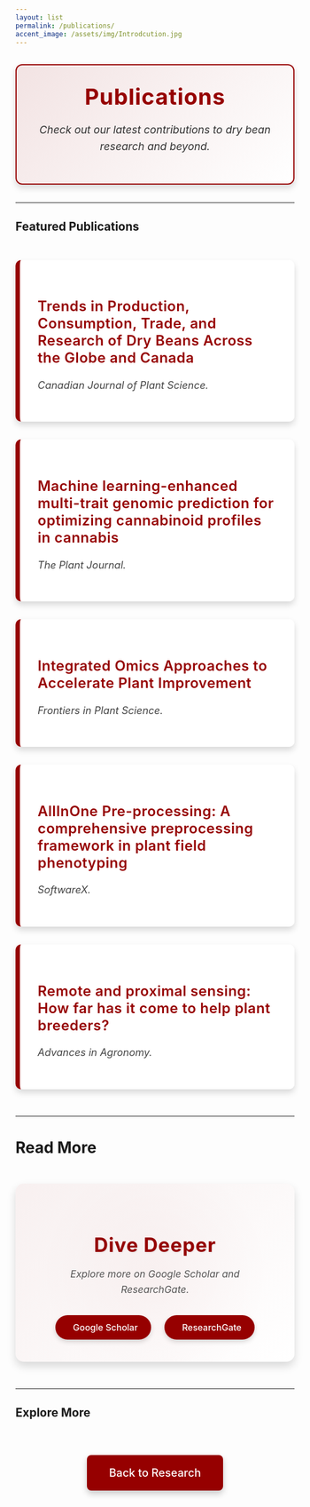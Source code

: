 ```yaml
---
layout: list
permalink: /publications/
accent_image: /assets/img/Introdcution.jpg
---
```


<div class="intro-box" style="background: linear-gradient(135deg, rgba(150,0,0,0.1), rgba(255,255,255,0.9)); border: 2px solid rgb(150,0,0); border-radius: 12px; padding: 2rem; margin: 2rem 0; box-shadow: 0 6px 12px rgba(0,0,0,0.15); text-align: center;">
 <h1 style="color: rgb(150,0,0); font-size: 2.5rem; margin: 0 auto 1rem; font-weight: 700; letter-spacing: 1px; text-align: center; width: 100%; display: block;">Publications</h1>
  <p style="font-size: 1.2rem; line-height: 1.6; color: #333; font-style: italic;">Check out our latest contributions to dry bean research and beyond.</p>
</div>

---

## Featured Publications

<div class="publications-list" style="margin: 3rem 0; max-width: 900px; margin-left: auto; margin-right: auto;">
   <div style="padding: 2rem; background: rgba(255, 255, 255, 0.95); border-left: 8px solid rgb(150,0,0); border-radius: 10px; margin-bottom: 2rem; box-shadow: 0 6px 12px rgba(0,0,0,0.15); transition: transform 0.3s, box-shadow 0.3s;">
    <h3 style="color: rgb(150,0,0); font-size: 1.6rem; margin-bottom: 0.75rem; font-weight: 600; letter-spacing: 0.5px;"><a href="https://cdnsciencepub.com/doi/abs/10.1139/cjps-2024-0185?casa_token=hmqt8cASOKUAAAAA:B9SxqZi-CORyY5KHdn4SnXluDSlaOJbytMy_sVxK17HM8zlNsL7RKSM5b6GlTo5TOttyoT3dgTx917k" style="color: rgb(150,0,0); text-decoration: none; transition: color 0.3s;" target="_blank">Trends in Production, Consumption, Trade, and Research of Dry Beans Across the Globe and Canada</a></h3>
    <p style="font-size: 1.15rem; line-height: 1.7; color: #444; font-style: italic;"><em>Canadian Journal of Plant Science</em>.</p>
 </div>
   <div style="padding: 2rem; background: rgba(255, 255, 255, 0.95); border-left: 8px solid rgb(150,0,0); border-radius: 10px; margin-bottom: 2rem; box-shadow: 0 6px 12px rgba(0,0,0,0.15); transition: transform 0.3s, box-shadow 0.3s;">
    <h3 style="color: rgb(150,0,0); font-size: 1.6rem; margin-bottom: 0.75rem; font-weight: 600; letter-spacing: 0.5px;"><a href="https://onlinelibrary.wiley.com/doi/full/10.1111/tpj.17164" style="color: rgb(150,0,0); text-decoration: none; transition: color 0.3s;" target="_blank">Machine learning-enhanced multi-trait genomic prediction for optimizing cannabinoid profiles in cannabis</a></h3>
    <p style="font-size: 1.15rem; line-height: 1.7; color: #444; font-style: italic;"><em>The Plant Journal</em>.</p>
  </div>
   <div style="padding: 2rem; background: rgba(255, 255, 255, 0.95); border-left: 8px solid rgb(150,0,0); border-radius: 10px; margin-bottom: 2rem; box-shadow: 0 6px 12px rgba(0,0,0,0.15); transition: transform 0.3s, box-shadow 0.3s;">
    <h3 style="color: rgb(150,0,0); font-size: 1.6rem; margin-bottom: 0.75rem; font-weight: 600; letter-spacing: 0.5px;"><a href="https://www.frontiersin.org/journals/plant-science/articles/10.3389/fpls.2024.1397582/full" style="color: rgb(150,0,0); text-decoration: none; transition: color 0.3s;" target="_blank">Integrated Omics Approaches to Accelerate Plant Improvement</a></h3>
    <p style="font-size: 1.15rem; line-height: 1.7; color: #444; font-style: italic;"><em>Frontiers in Plant Science</em>.</p>
  </div>
   <div style="padding: 2rem; background: rgba(255, 255, 255, 0.95); border-left: 8px solid rgb(150,0,0); border-radius: 10px; margin-bottom: 2rem; box-shadow: 0 6px 12px rgba(0,0,0,0.15); transition: transform 0.3s, box-shadow 0.3s;">
    <h3 style="color: rgb(150,0,0); font-size: 1.6rem; margin-bottom: 0.75rem; font-weight: 600; letter-spacing: 0.5px;"><a href="https://www.sciencedirect.com/science/article/pii/S2352711023001607" style="color: rgb(150,0,0); text-decoration: none; transition: color 0.3s;" target="_blank">AllInOne Pre-processing: A comprehensive preprocessing framework in plant field phenotyping</a></h3>
    <p style="font-size: 1.15rem; line-height: 1.7; color: #444; font-style: italic;"> <em>SoftwareX</em>.</p>
  </div>
  <div style="padding: 2rem; background: rgba(255, 255, 255, 0.95); border-left: 8px solid rgb(150,0,0); border-radius: 10px; margin-bottom: 2rem; box-shadow: 0 6px 12px rgba(0,0,0,0.15); transition: transform 0.3s, box-shadow 0.3s;">
    <h3 style="color: rgb(150,0,0); font-size: 1.6rem; margin-bottom: 0.75rem; font-weight: 600; letter-spacing: 0.5px;"><a href="https://www.sciencedirect.com/science/article/pii/S0065211323000597" style="color: rgb(150,0,0); text-decoration: none; transition: color 0.3s;" target="_blank">Remote and proximal sensing: How far has it come to help plant breeders?</a></h3>
    <p style="font-size: 1.15rem; line-height: 1.7; color: #444; font-style: italic;"><em>Advances in Agronomy</em>.</p>
  </div>
</div>

---

# Read More

<div class="read-more-section" style="background: linear-gradient(135deg, rgba(150,0,0,0.05), rgba(255,255,255,0.95)); border-radius: 15px; padding: 2.5rem; margin: 3rem 0; box-shadow: 0 8px 16px rgba(0,0,0,0.15); text-align: center; position: relative; overflow: hidden;">
  <div style="position: absolute; top: 0; left: 0; width: 100%; height: 100%; background: radial-gradient(circle, rgba(150,0,0,0.1) 0%, transparent 70%); opacity: 0.3;"></div>
  <h2 style="color: rgb(150,0,0); font-size: 2.2rem; margin-bottom: 1rem; font-weight: 700; letter-spacing: 1px; position: relative; z-index: 1; text-shadow: 1px 1px 2px rgba(0,0,0,0.1);">Dive Deeper</h2>
  <p style="font-size: 1.1rem; line-height: 1.6; color: #555; margin-bottom: 2rem; font-style: italic; position: relative; z-index: 1;">Explore more on Google Scholar and ResearchGate.</p>
  <div class="button-container" style="display: flex; justify-content: center; gap: 1.5rem; flex-wrap: wrap;">
    <a href="https://scholar.google.ca/citations?user=WJs0cQ0AAAAJ&hl=en" class="scholar-btn" target="_blank">
      <i class="fas fa-graduation-cap"></i> Google Scholar
    </a>
    <a href="https://www.researchgate.net/profile/Mohsen-Yoosefzadeh-Najafabadi?ev=hdr_xprf" class="researchgate-btn" target="_blank">
      <i class="fab fa-researchgate"></i> ResearchGate
    </a>
  </div>
</div>

---

## Explore More

<div style="text-align: center; margin: 4rem 0;">
  <a href="/research/" class="btn" style="display: inline-block; padding: 1.25rem 2.5rem; background: rgb(150,0,0); color: white; text-decoration: none; border-radius: 8px; box-shadow: 0 6px 12px rgba(0,0,0,0.2); font-size: 1.25rem; font-weight: 500; transition: background-color 0.3s, transform 0.3s;">Back to Research</a>
</div>

<style>
  .publications-list div:hover { transform: translateY(-5px); box-shadow: 0 10px 20px rgba(0,0,0,0.2); }
  .publications-list a:hover { color: rgb(120,0,0); }
  .btn:hover { background-color: rgb(120,0,0); transform: translateY(-3px); box-shadow: 0 10px 20px rgba(0,0,0,0.25); }

  /* Styling for the Read More section buttons */
  .scholar-btn, .researchgate-btn {
    display: inline-flex;
    align-items: center;
    gap: 0.5rem;
    padding: 0.75rem 1.5rem;
    background: rgb(150,0,0);
    color: white;
    text-decoration: none;
    border-radius: 25px;
    font-size: 1rem;
    font-weight: 500;
    box-shadow: 0 4px 8px rgba(0,0,0,0.15);
    transition: all 0.3s ease;
    position: relative;
    overflow: hidden;
  }

  .scholar-btn i, .researchgate-btn i {
    font-size: 1.2rem;
  }

  /* Hover effects */
  .scholar-btn:hover, .researchgate-btn:hover {
    background: rgb(120,0,0);
    transform: scale(1.05);
    box-shadow: 0 6px 12px rgba(0,0,0,0.2);
  }

  /* Glowing border effect on hover */
  .scholar-btn::before, .researchgate-btn::before {
    content: '';
    position: absolute;
    top: 0;
    left: 0;
    width: 100%;
    height: 100%;
    background: linear-gradient(90deg, transparent, rgba(255,255,255,0.3), transparent);
    opacity: 0;
    transition: opacity 0.3s ease;
  }

  .scholar-btn:hover::before, .researchgate-btn:hover::before {
    opacity: 1;
    animation: glow 1.5s infinite;
  }

  /* Bounce animation on click */
  .scholar-btn:active, .researchgate-btn:active {
    transform: scale(0.95);
    transition: transform 0.1s ease;
  }

  /* Keyframes for glowing effect */
  @keyframes glow {
    0% { transform: translateX(-100%); }
    100% { transform: translateX(100%); }
  }
</style>
